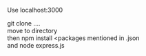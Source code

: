 Use localhost:3000

git clone ....
<br>
move to directory
<br>
then npm install <packages mentioned in .json
<br>
 and node express.js
